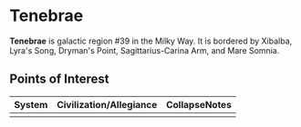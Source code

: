 # Tenebrae
**Tenebrae** is galactic region #39 in the Milky Way. It is bordered by Xibalba, Lyra's Song, Dryman's Point, Sagittarius-Carina Arm, and Mare Somnia.

## Points of Interest

| System | Civilization/Allegiance | CollapseNotes |
| --- | --- | --- |
|  |  |  |